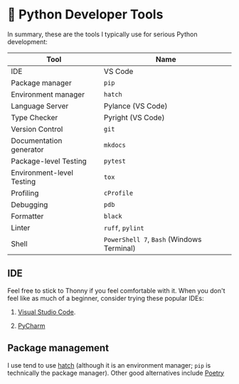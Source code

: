 # 🔨 Python Developer Tools

In summary, these are the tools I typically use for serious Python development:

| Tool | Name |
| --- | --- |
| IDE | VS Code |
| Package manager | `pip` |
| Environment manager | `hatch` |
| Language Server | Pylance (VS Code) |
| Type Checker | Pyright (VS Code) |
| Version Control | `git` |
| Documentation generator | `mkdocs` |
| Package-level Testing | `pytest` |
| Environment-level Testing | `tox` |
| Profiling | `cProfile` |
| Debugging | `pdb` |
| Formatter | `black` |
| Linter | `ruff`, `pylint` |
| Shell | `PowerShell 7`, `Bash` (Windows Terminal) |

## IDE

Feel free to stick to Thonny if you feel comfortable with it. When you don't feel like as much of a beginner, consider trying these popular IDEs:

1. [Visual Studio Code](https://code.visualstudio.com/docs/languages/python).

2. [PyCharm](https://www.jetbrains.com/pycharm/)

## Package management

I use tend to use [hatch](https://hatch.pypa.io/latest/) (although it is an environment manager; `pip` is technically the package manager). Other good alternatives include [Poetry](https://python-poetry.org/) 